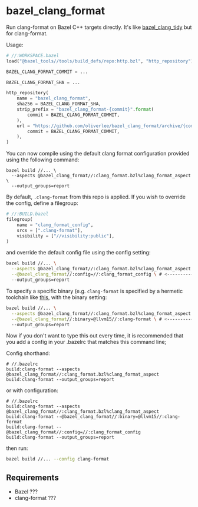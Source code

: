 # bazel_clang_format

Run clang-format on Bazel C++ targets directly. It's like
[bazel_clang_tidy](https://github.com/erenon/bazel_clang_tidy) but for
clang-format.

Usage:

```py
# //:WORKSPACE.bazel
load("@bazel_tools//tools/build_defs/repo:http.bzl", "http_repository")

BAZEL_CLANG_FORMAT_COMMIT = ...

BAZEL_CLANG_FORMAT_SHA = ...

http_repository(
    name = "bazel_clang_format",
    sha256 = BAZEL_CLANG_FORMAT_SHA,
    strip_prefix = "bazel_clang_format-{commit}".format(
        commit = BAZEL_CLANG_FORMAT_COMMIT,
    ),
    url = "https://github.com/oliverlee/bazel_clang_format/archive/{commit}.tar.gz".format(
        commit = BAZEL_CLANG_FORMAT_COMMIT,
    ),
)
```

You can now compile using the default clang format configuration provided using
the following command:

```
bazel build //... \
  --aspects @bazel_clang_format//:clang_format.bzl%clang_format_aspect \
  --output_groups=report
```

By default, `.clang-format` from this repo is applied. If you wish to override
the config, define a filegroup:

```py
# //:BUILD.bazel
filegroup(
    name = "clang_format_config",
    srcs = [".clang-format"],
    visibility = ["//visibility:public"],
)
```

and override the default config file using the config setting:

```sh
bazel build //... \
  --aspects @bazel_clang_format//:clang_format.bzl%clang_format_aspect \
  --@bazel_clang_format//:config=//:clang_format_config \ # <-----------
  --output_groups=report
```

To specify a specific binary (e.g. `clang-format` is specified by a hermetic
toolchain like [this](https://github.com/grailbio/bazel-toolchain), with the
binary setting:

```sh
bazel build //... \
  --aspects @bazel_clang_format//:clang_format.bzl%clang_format_aspect \
  --@bazel_clang_format//:binary=@llvm15//:clang-format \ # <-----------
  --output_groups=report
```

Now if you don't want to type this out every time, it is recommended that you
add a config in your .bazelrc that matches this command line;

Config shorthand:

```
# //.bazelrc
build:clang-format --aspects @bazel_clang_format//:clang_format.bzl%clang_format_aspect
build:clang-format --output_groups=report
```
or with configuration:

```
# //.bazelrc
build:clang-format --aspects @bazel_clang_format//:clang_format.bzl%clang_format_aspect
build:clang-format --@bazel_clang_format//:binary=@llvm15//:clang-format
build:clang-format --@bazel_clang_format//:config=//:clang_format_config
build:clang-format --output_groups=report
```

then run:

```sh
bazel build //... --config clang-format
```

## Requirements

- Bazel ???
- clang-format ???
